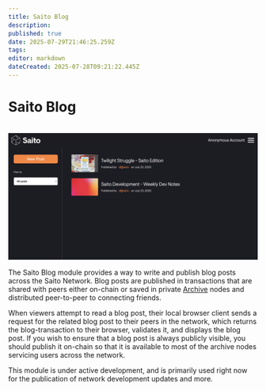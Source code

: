 ```yaml
---
title: Saito Blog
description: 
published: true
date: 2025-07-29T21:46:25.259Z
tags: 
editor: markdown
dateCreated: 2025-07-28T09:21:22.445Z
---
```


# Saito Blog

<br>
<img src="/img/blog1.png" />

The Saito Blog module provides a way to write and publish blog posts across the Saito Network. Blog posts are published in transactions that are shared with peers either on-chain or saved in private [Archive](/applications/archive) nodes and distributed peer-to-peer to connecting friends.

When viewers attempt to read a blog post, their local browser client sends a request for the related blog post to their peers in the network, which returns the blog-transaction to their browser, validates it, and displays the blog post. If you wish to ensure that a blog post is always publicly visible, you should publish it on-chain so that it is available to most of the archive nodes servicing users across the network.

This module is under active development, and is primarily used right now for the publication of network development updates and more.